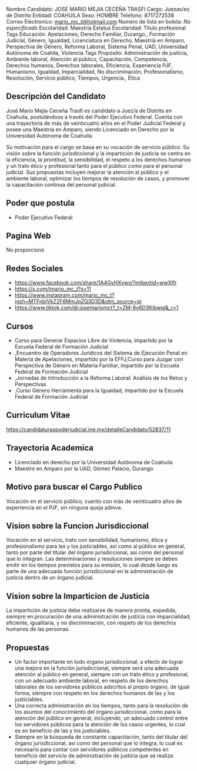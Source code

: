 Nombre Candidato: JOSE MARIO MEJIA CECEÑA TRASFI
Cargo: Juezas/es de Distrito
Entidad: COAHUILA
Sexo: HOMBRE
Telefono: 8717272538
Correo Electronico: mario_mc_t@hotmail.com
Numero de lista en boleta: *No especificado*
Escolaridad: Maestría
Estatus Escolaridad: Título profesional
Tags Educación: Apelaciones, Derecho Familiar, Durango., Formación Judicial, Género, Igualdad, Licenciatura en Derecho, Maestría en Amparo, Perspectiva de Género, Reforma Laboral, Sistema Penal, UAD, Universidad Autónoma de Coahila, Violencia
Tags Propósito: Administración de justicia, Ambiente laboral, Atención al público, Capacitación, Competencia, Derechos humanos, Derechos laborales, Eficiencia, Experiencia PJF, Humanismo, Igualdad, Imparcialidad, No discriminación, Profesionalismo, Resolución, Servicio público, Tiempos, Urgencia., Ética


## Descripción del Candidato 

José Mario Mejía Ceceña Trasfi es candidato a Juez/a de Distrito en Coahuila, postulándose a través del Poder Ejecutivo Federal. Cuenta con una trayectoria de más de veinticuatro años en el Poder Judicial Federal y posee una Maestría en Amparo, siendo Licenciado en Derecho por la Universidad Autónoma de Coahuila.

Su motivación para el cargo se basa en su vocación de servicio público. Su visión sobre la función jurisdiccional y la impartición de justicia se centra en la eficiencia, la prontitud, la sensibilidad, el respeto a los derechos humanos y un trato ético y profesional tanto para el público como para el personal judicial. Sus propuestas incluyen mejorar la atención al público y el ambiente laboral, optimizar los tiempos de resolución de casos, y promover la capacitación continua del personal judicial.


## Poder que postula

- Poder Ejecutivo Federal


## Pagina Web

No proporcionó


## Redes Sociales

- https://www.facebook.com/share/1A4GvHXvwv/?mibextid=wwXlfr
- https://x.com/jmario_mc_t?s=11
- https://www.instagram.com/mario_mc_t?igsh=MTFnbjVkZ2F6MmJpZQ3D3D&utm_source=qr
- https://www.tiktok.com/@.josemariomct?_t=ZM-8v6D3Kibwqj&_r=1


## Cursos

- Curso para Generar Espacios Libre de Violencia, impartido por la Escuela Federal de Formación Judicial
- ,Encuentro de Operadores Jurídicos del Sistema de Ejecución Penal en Materia de Apelaciones, impartido por la EFFJ,Curso para Juzgar con Perspectiva de Género en Materia Familiar, impartido por la Escuela Federal de Formación Judicial
- ,Jornadas de Introducción a la Reforma Laboral: Análisis de los Retos y Perspectivas
- ,Curso Género Herramienta para la Igualdad, impartido por la Escuela Federal de Formación Judicial


## Curriculum Vitae

https://candidaturaspoderjudicial.ine.mx/detalleCandidato/52837/11


## Trayectoria Academica

- Licenciado en derecho por la Universidad Autónoma de Coahuila
- Maestro en Amparo por la UAD, Gómez Palacio, Durango


## Motivo para buscar el Cargo Publico

Vocación en el servicio público, cuento con más de veinticuatro años de experiencia en el PJF, sin ninguna queja admva.


## Vision sobre la Funcion Jurisdiccional

Vocación en el servicio, trato con sensibilidad, humanismo, ética y profesionalismo para las y los justiciables, así como al público en general, tanto por parte del titular del órgano jurisdiccional, así como del personal que lo integran. Las determinaciones y resoluciones siempre se deben emitir en los tiempos previstos para su emisión, lo cual desde luego es parte de una adecuada función jurisdiccional en la administración de justicia dentro de un órgano judicial.


## Vision sobre la Imparticion de Justicia

La impartición de justicia debe realizarse de manera pronta, expedida, siempre en procuración de una administración de justicia con imparcialidad, eficiente, igualitaria, y no discriminación, con respeto de los derechos humanos de las personas.


## Propuestas

- Un factor importante en todo órgano jurisdiccional, a efecto de lograr una mejora en la función jurisdiccional, siempre será una adecuada atención al público en general, siempre con un trato ético y profesional, con un adecuado ambiente laboral, en respeto de los derechos laborales de los servidores públicos adscritos al propio órgano, de igual forma, siempre con respeto en los derechos humanos de las y los justiciables.
- Una correcta administración en los tiempos, tanto para la resolución de los asuntos del conocimiento del órgano jurisdiccional, como para la atención del público en general, incluyendo, un adecuado control entre los servidores públicos para la atención de los casos urgentes, lo cual es en beneficio de las y los justiciables.
- Siempre en la búsqueda de constante capacitación, tanto del titular del órgano jurisdiccional, así como del personal que lo integra, lo cual es necesario para contar con servidores públicos competentes en beneficio del servicio de administración de justicia que se realiza cualquier órgano judicial.

